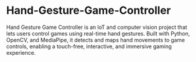 # Hand-Gesture-Game-Controller
Hand Gesture Game Controller is an IoT and computer vision project that lets users control games using real-time hand gestures. Built with Python, OpenCV, and MediaPipe, it detects and maps hand movements to game controls, enabling a touch-free, interactive, and immersive gaming experience.
